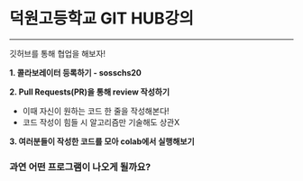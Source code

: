 # 덕원고등학교 GIT HUB강의
------
깃허브를 통해 협업을 해보자!

**1. 콜라보레이터 등록하기 - sosschs20**</br>

**2. Pull Requests(PR)을 통해 review 작성하기**</br>
   + 이때 자신이 원하는 코드 한 줄을 작성해본다!
   + 코드 작성이 힘들 시 알고리즘만 기술해도 상관X
    
**3. 여러분들이 작성한 코드를 모아 colab에서 실행해보기**</br>

### 과연 어떤 프로그램이 나오게 될까요?
